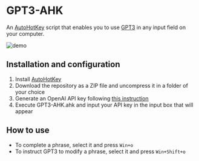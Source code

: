 # GPT3-AHK
An [AutoHotKey](https://www.autohotkey.com/) script that enables you to use [GPT3](https://beta.openai.com/docs/models/gpt-3) in any input field on your computer.

![demo](https://user-images.githubusercontent.com/2355491/208573555-bb764bc9-2694-4db7-8c74-7250439ae105.gif)

## Installation and configuration

1. Install [AutoHotKey](https://www.autohotkey.com/)
2. Download the repository as a ZIP file and uncompress it in a folder of your choice
3. Generate an OpenAI API key following [this instruction](https://help.openai.com/en/articles/4936850-where-do-i-find-my-secret-api-key)
4. Execute GPT3-AHK.ahk and input your API key in the input box that will appear

## How to use

- To complete a phrase, select it and press `Win+o`
- To instruct GPT3 to modify a phrase, select it and press `Win+Shift+o`
